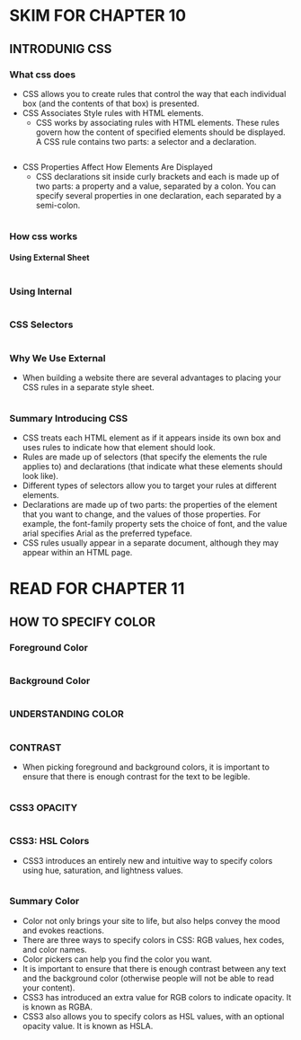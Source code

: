 # SKIM FOR CHAPTER 10
## INTRODUNIG CSS
### What css does
* CSS allows you to create rules that control the  way that each individual box (and the contents of that box) is presented.
* CSS Associates Style rules with HTML elements.
  * CSS works by associating rules with HTML elements. These rules govern 
how the content of specified elements should be displayed. A CSS rule contains two parts: a selector and a declaration.
<img src = "n1.jpg" alt = "">

* CSS Properties Affect How Elements Are Displayed
  * CSS declarations sit inside curly brackets and each is made up of two 
parts: a property and a value, separated by a colon. You can specify 
several properties in one declaration, each separated by a semi-colon.
<img src = "n2.jpg" alt = "">

### How css works

#### Using External Sheet
<img src = "n3.jpg" alt = "">


### Using Internal
<img src = "n4.jpg" alt = "">

### CSS Selectors
<img src = "n5.jpg" alt = "">

### Why We Use External
* When building a website there are several advantages to placing your CSS rules in a separate style sheet.
<img src = "n6.jpg" alt = "">

### Summary Introducing CSS
* CSS treats each HTML element as if it appears inside its own box and uses rules to indicate how that element should look.
* Rules are made up of selectors (that specify the elements the rule applies to) and declarations (that indicate what these elements should look like).
* Different types of selectors allow you to target your rules at different elements.
* Declarations are made up of two parts: the properties of the element that you want to change, and the values of those properties. For example, the font-family property sets the choice of font, and the value arial specifies Arial as the preferred typeface.
* CSS rules usually appear in a separate document, although they may appear within an HTML page.

# READ FOR CHAPTER 11
## HOW TO SPECIFY COLOR
### Foreground Color
<img src = "n7.jpg" alt = "">

### Background Color
<img src = "n8.jpg" alt = "">

### UNDERSTANDING COLOR
<img src = "n9.jpg" alt = "">

### CONTRAST
* When picking foreground and background colors, it is important to ensure that there is enough contrast for the text to be legible.
<img src = "nq0.jpg" alt = "">

### CSS3 OPACITY
<img src = "n11.jpg" alt = "">

### CSS3: HSL Colors
* CSS3 introduces an entirely new and intuitive way to specify colors using hue, saturation, and lightness values.
<img src = "n12.jpg" alt = "">

### Summary Color
* Color not only brings your site to life, but also helps convey the mood and evokes reactions.
* There are three ways to specify colors in CSS: RGB values, hex codes, and color names.
* Color pickers can help you find the color you want.
* It is important to ensure that there is enough contrast between any text and the background color (otherwise people will not be able to read your content).
* CSS3 has introduced an extra value for RGB colors to indicate opacity. It is known as RGBA.
* CSS3 also allows you to specify colors as HSL values, with an optional opacity value. It is known as HSLA.



